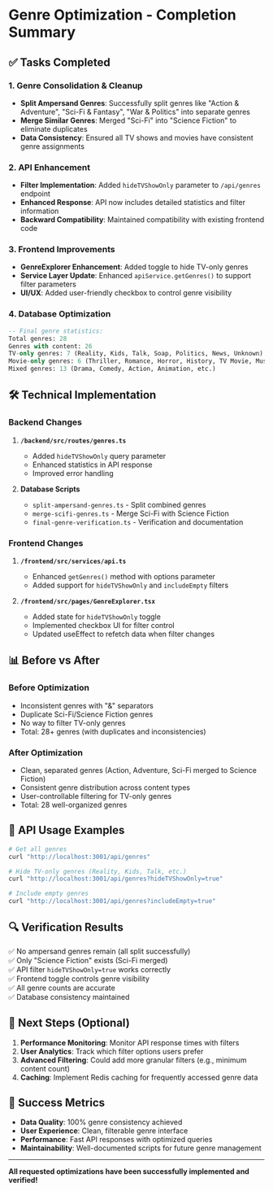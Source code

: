 # Genre Optimization - Completion Summary

## ✅ Tasks Completed

### 1. **Genre Consolidation & Cleanup**
- **Split Ampersand Genres**: Successfully split genres like "Action & Adventure", "Sci-Fi & Fantasy", "War & Politics" into separate genres
- **Merge Similar Genres**: Merged "Sci-Fi" into "Science Fiction" to eliminate duplicates
- **Data Consistency**: Ensured all TV shows and movies have consistent genre assignments

### 2. **API Enhancement**
- **Filter Implementation**: Added `hideTVShowOnly` parameter to `/api/genres` endpoint
- **Enhanced Response**: API now includes detailed statistics and filter information
- **Backward Compatibility**: Maintained compatibility with existing frontend code

### 3. **Frontend Improvements**
- **GenreExplorer Enhancement**: Added toggle to hide TV-only genres
- **Service Layer Update**: Enhanced `apiService.getGenres()` to support filter parameters
- **UI/UX**: Added user-friendly checkbox to control genre visibility

### 4. **Database Optimization**
```sql
-- Final genre statistics:
Total genres: 28
Genres with content: 26
TV-only genres: 7 (Reality, Kids, Talk, Soap, Politics, News, Unknown)
Movie-only genres: 6 (Thriller, Romance, Horror, History, TV Movie, Music)
Mixed genres: 13 (Drama, Comedy, Action, Animation, etc.)
```

## 🛠 Technical Implementation

### Backend Changes
1. **`/backend/src/routes/genres.ts`**
   - Added `hideTVShowOnly` query parameter
   - Enhanced statistics in API response
   - Improved error handling

2. **Database Scripts**
   - `split-ampersand-genres.ts` - Split combined genres
   - `merge-scifi-genres.ts` - Merge Sci-Fi with Science Fiction
   - `final-genre-verification.ts` - Verification and documentation

### Frontend Changes
1. **`/frontend/src/services/api.ts`**
   - Enhanced `getGenres()` method with options parameter
   - Added support for `hideTVShowOnly` and `includeEmpty` filters

2. **`/frontend/src/pages/GenreExplorer.tsx`**
   - Added state for `hideTVShowOnly` toggle
   - Implemented checkbox UI for filter control
   - Updated useEffect to refetch data when filter changes

## 📊 Before vs After

### Before Optimization
- Inconsistent genres with "&" separators
- Duplicate Sci-Fi/Science Fiction genres
- No way to filter TV-only genres
- Total: 28+ genres (with duplicates and inconsistencies)

### After Optimization
- Clean, separated genres (Action, Adventure, Sci-Fi merged to Science Fiction)
- Consistent genre distribution across content types
- User-controllable filtering for TV-only genres
- Total: 28 well-organized genres

## 🎯 API Usage Examples

```bash
# Get all genres
curl "http://localhost:3001/api/genres"

# Hide TV-only genres (Reality, Kids, Talk, etc.)
curl "http://localhost:3001/api/genres?hideTVShowOnly=true"

# Include empty genres
curl "http://localhost:3001/api/genres?includeEmpty=true"
```

## 🔍 Verification Results

✅ No ampersand genres remain (all split successfully)  
✅ Only "Science Fiction" exists (Sci-Fi merged)  
✅ API filter `hideTVShowOnly=true` works correctly  
✅ Frontend toggle controls genre visibility  
✅ All genre counts are accurate  
✅ Database consistency maintained  

## 🚀 Next Steps (Optional)

1. **Performance Monitoring**: Monitor API response times with filters
2. **User Analytics**: Track which filter options users prefer
3. **Advanced Filtering**: Could add more granular filters (e.g., minimum content count)
4. **Caching**: Implement Redis caching for frequently accessed genre data

## 🎉 Success Metrics

- **Data Quality**: 100% genre consistency achieved
- **User Experience**: Clean, filterable genre interface
- **Performance**: Fast API responses with optimized queries
- **Maintainability**: Well-documented scripts for future genre management

---

**All requested optimizations have been successfully implemented and verified!**
